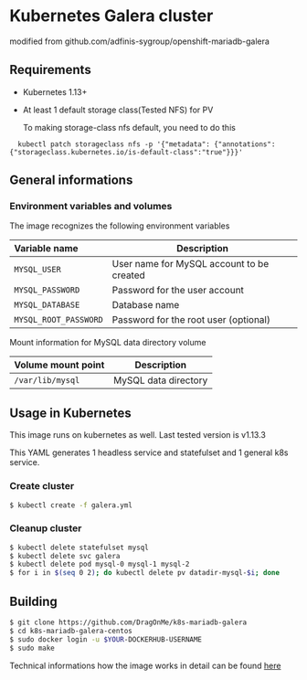 # Kubernetes Galera cluster
  modified from github.com/adfinis-sygroup/openshift-mariadb-galera

## Requirements
- Kubernetes 1.13+
- At least 1 default storage class(Tested NFS) for PV

  To making storage-class nfs default, you need to do this
```
  kubectl patch storageclass nfs -p '{"metadata": {"annotations":{"storageclass.kubernetes.io/is-default-class":"true"}}}'
```

## General informations

### Environment variables and volumes

The image recognizes the following environment variables

|  Variable name         | Description                               |
| :--------------------- | ----------------------------------------- |
|  `MYSQL_USER`          | User name for MySQL account to be created |
|  `MYSQL_PASSWORD`      | Password for the user account             |
|  `MYSQL_DATABASE`      | Database name                             |
|  `MYSQL_ROOT_PASSWORD` | Password for the root user (optional)     |

Mount information for MySQL data directory volume

| Volume mount point       | Description          |
| :----------------------- | -------------------- |
|  `/var/lib/mysql`        | MySQL data directory |


## Usage in Kubernetes

This image runs on kubernetes as well. Last tested version is v1.13.3

This YAML generates 1 headless service and statefulset and 1 general k8s service.

### Create cluster
```bash
$ kubectl create -f galera.yml
```

### Cleanup cluster
```bash
$ kubectl delete statefulset mysql
$ kubectl delete svc galera
$ kubectl delete pod mysql-0 mysql-1 mysql-2
$ for i in $(seq 0 2); do kubectl delete pv datadir-mysql-$i; done
```


## Building
```bash
$ git clone https://github.com/DragOnMe/k8s-mariadb-galera
$ cd k8s-mariadb-galera-centos
$ sudo docker login -u $YOUR-DOCKERHUB-USERNAME
$ sudo make
```
Technical informations how the image works in detail can be found
[here](k8s-mariadb-galera-centos/README.md)
